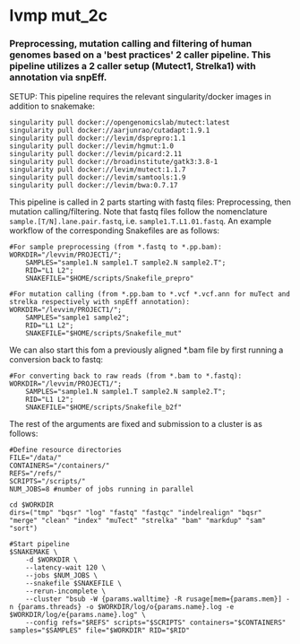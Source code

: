 # lvmp mut_2c

### Preprocessing, mutation calling and filtering of human genomes based on a 'best practices' 2 caller pipeline. This pipeline utilizes a 2 caller setup (Mutect1, Strelka1) with annotation via snpEff.

SETUP: This pipeline requires the relevant singularity/docker images in addition to snakemake:
    
    singularity pull docker://opengenomicslab/mutect:latest
    singularity pull docker://aarjunrao/cutadapt:1.9.1
    singularity pull docker://levim/dsprepro:1.1
    singularity pull docker://levim/hgmut:1.0
    singularity pull docker://levim/picard:2.11
    singularity pull docker://broadinstitute/gatk3:3.8-1
    singularity pull docker://levim/mutect:1.1.7
    singularity pull docker://levim/samtools:1.9
    singularity pull docker://levim/bwa:0.7.17

This pipeline is called in 2 parts starting with fastq files: Preprocessing, then  mutation calling/filtering. Note that fastq files follow the nomenclature `sample.[T/N].lane.pair.fastq`, i.e. `sample1.T.L1.01.fastq`. An example workflow of the corresponding Snakefiles are as follows:

    #For sample preprocessing (from *.fastq to *.pp.bam):
    WORKDIR="/levvim/PROJECT1/";
        SAMPLES="sample1.N sample1.T sample2.N sample2.T";
        RID="L1 L2"; 
        SNAKEFILE="$HOME/scripts/Snakefile_prepro" 

    #For mutation calling (from *.pp.bam to *.vcf *.vcf.ann for muTect and strelka respectively with snpEff annotation):
    WORKDIR="/levvim/PROJECT1/"; 
        SAMPLES="sample1 sample2"; 
        RID="L1 L2"; 
        SNAKEFILE="$HOME/scripts/Snakefile_mut" 

We can also start this fom a previously aligned \*.bam file by first running a conversion back to fastq:

    #For converting back to raw reads (from *.bam to *.fastq):
    WORKDIR="/levvim/PROJECT1/"; 
        SAMPLES="sample1.N sample1.T sample2.N sample2.T"; 
        RID="L1 L2"; 
        SNAKEFILE="$HOME/scripts/Snakefile_b2f" 

The rest of the arguments are fixed and submission to a cluster is as follows:

    #Define resource directories
    FILE="/data/"
    CONTAINERS="/containers/"
    REFS="/refs/"
    SCRIPTS="/scripts/"
    NUM_JOBS=8 #number of jobs running in parallel 

    cd $WORKDIR 
    dirs=("tmp" "bqsr" "log" "fastq" "fastqc" "indelrealign" "bqsr" "merge" "clean" "index" "muTect" "strelka" "bam" "markdup" "sam" "sort")

    #Start pipeline
    $SNAKEMAKE \
        -d $WORKDIR \
        --latency-wait 120 \
        --jobs $NUM_JOBS \
        --snakefile $SNAKEFILE \
        --rerun-incomplete \
        --cluster "bsub -W {params.walltime} -R rusage[mem={params.mem}] -n {params.threads} -o $WORKDIR/log/o{params.name}.log -e $WORKDIR/log/e{params.name}.log" \
        --config refs="$REFS" scripts="$SCRIPTS" containers="$CONTAINERS" samples="$SAMPLES" file="$WORKDIR" RID="$RID"
